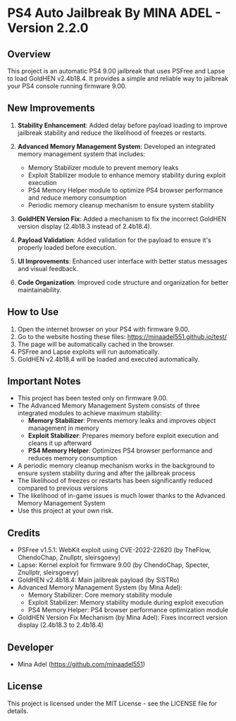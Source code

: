 # PS4 Auto Jailbreak By MINA ADEL - Version 2.2.0

## Overview

This project is an automatic PS4 9.00 jailbreak that uses PSFree and Lapse to load GoldHEN v2.4b18.4. It provides a simple and reliable way to jailbreak your PS4 console running firmware 9.00.

## New Improvements

1. **Stability Enhancement**: Added delay before payload loading to improve jailbreak stability and reduce the likelihood of freezes or restarts.

2. **Advanced Memory Management System**: Developed an integrated memory management system that includes:
   - Memory Stabilizer module to prevent memory leaks
   - Exploit Stabilizer module to enhance memory stability during exploit execution
   - PS4 Memory Helper module to optimize PS4 browser performance and reduce memory consumption
   - Periodic memory cleanup mechanism to ensure system stability

3. **GoldHEN Version Fix**: Added a mechanism to fix the incorrect GoldHEN version display (2.4b18.3 instead of 2.4b18.4).

4. **Payload Validation**: Added validation for the payload to ensure it's properly loaded before execution.

5. **UI Improvements**: Enhanced user interface with better status messages and visual feedback.

6. **Code Organization**: Improved code structure and organization for better maintainability.

## How to Use

1. Open the internet browser on your PS4 with firmware 9.00.
2. Go to the website hosting these files: https://minaadel551.github.io/test/
3. The page will be automatically cached in the browser.
4. PSFree and Lapse exploits will run automatically.
5. GoldHEN v2.4b18.4 will be loaded and executed automatically.

## Important Notes

- This project has been tested only on firmware 9.00.
- The Advanced Memory Management System consists of three integrated modules to achieve maximum stability:
  - **Memory Stabilizer**: Prevents memory leaks and improves object management in memory
  - **Exploit Stabilizer**: Prepares memory before exploit execution and cleans it up afterward
  - **PS4 Memory Helper**: Optimizes PS4 browser performance and reduces memory consumption
- A periodic memory cleanup mechanism works in the background to ensure system stability during and after the jailbreak process
- The likelihood of freezes or restarts has been significantly reduced compared to previous versions
- The likelihood of in-game issues is much lower thanks to the Advanced Memory Management System
- Use this project at your own risk.

## Credits

- PSFree v1.5.1: WebKit exploit using CVE-2022-22620 (by TheFlow, ChendoChap, Znullptr, sleirsgoevy)
- Lapse: Kernel exploit for firmware 9.00 (by ChendoChap, Specter, Znullptr, sleirsgoevy)
- GoldHEN v2.4b18.4: Main jailbreak payload (by SiSTRo)
- Advanced Memory Management System (by Mina Adel):
  - Memory Stabilizer: Core memory stability module
  - Exploit Stabilizer: Memory stability module during exploit execution
  - PS4 Memory Helper: PS4 browser performance optimization module
- GoldHEN Version Fix Mechanism (by Mina Adel): Fixes incorrect version display (2.4b18.3 to 2.4b18.4)

## Developer

- Mina Adel (https://github.com/minaadel551)

## License

This project is licensed under the MIT License - see the LICENSE file for details.